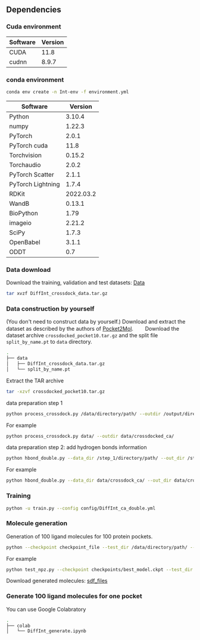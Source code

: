## Dependencies

### Cuda environment
| Software     | Version |
|--------------|---------|
| CUDA         | 11.8    |
| cudnn        | 8.9.7   |

### conda environment
```bash
conda env create -n Int-env -f environment.yml
```

| Software          | Version   |
|-------------------|-----------|
| Python            | 3.10.4    |
| numpy             | 1.22.3    |
| PyTorch           | 2.0.1     |
| PyTorch cuda      | 11.8      |
| Torchvision       | 0.15.2    |
| Torchaudio        | 2.0.2     |
| PyTorch Scatter   | 2.1.1     |
| PyTorch Lightning | 1.7.4     |
| RDKit             | 2022.03.2 |
| WandB             | 0.13.1    |
| BioPython         | 1.79      |
| imageio           | 2.21.2    |
| SciPy             | 1.7.3     |
| OpenBabel         | 3.1.1     |
| ODDT              | 0.7       |


### Data download
Download the training, validation and test datasets: [Data](https://drive.google.com/file/d/1RwDXBRVLRcEjSNHTw1JG6TpNgNUIogX2/view?usp=sharing)

```bash
tar xvzf DiffInt_crossdock_data.tar.gz
```

### Data construction by yourself
(You don't need to construct data by yourself.)
Download and extract the dataset as described by the authors of [Pocket2Mol](https://github.com/pengxingang/Pocket2Mol/tree/main/data).　　
Download the dataset archive `crossdocked_pocket10.tar.gz` and the split file `split_by_name.pt` to `data` directory.
```bash
.
├── data
│   ├── DiffInt_crossdock_data.tar.gz
│   └── split_by_name.pt
```
Extract the TAR archive
```bash
tar -xzvf crossdocked_pocket10.tar.gz
```

data preparation step 1
```bash
python process_crossdock.py /data/directory/path/ --outdir /output/directory/path/
```
For example
```bash
python process_crossdock.py data/ --outdir data/crossdocked_ca/
```

data preparation step 2: add hydrogen bonds information
```bash
python hbond_double.py --data_dir /step_1/directory/path/ --out_dir /step_2/directory/path// --pdb_dir /pdb_data/directory/path/
```
For example
```bash
python hbond_double.py --data_dir data/crossdock_ca/ --out_dir data/crossdocked_ca_Int/ --pdb_dir data/crossdocked_pocket10/
```

### Training
```bash
python -u train.py --config config/DiffInt_ca_double.yml
```

### Molecule generation
Generation of 100 ligand molecules for 100 protein pockets.

```bash
python --checkpoint checkpoint_file --test_dir /data/directory/path/ --outdir /out/directory/path/
```
For example
```bash
python test_npz.py --checkpoint checkpoints/best_model.ckpt --test_dir DiffInt_crossdock_data/ --outdir sample
```

Download generated molecules: [sdf_files](https://drive.google.com/file/d/1c0QSldeYq7mVF7_iGiJHKV7IiRxfi9mA/view?usp=sharing)

### Generate 100 ligand molecules for one pocket
You can use Google Colabratory

```bash
.
├── colab
│   └── DiffInt_generate.ipynb
```
